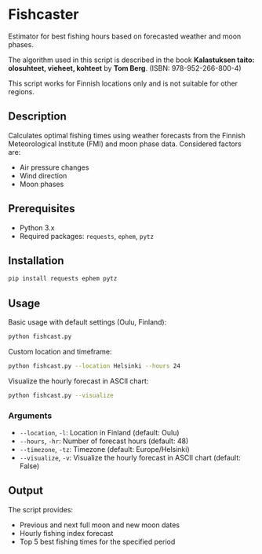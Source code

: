 # Fishcaster
Estimator for best fishing hours based on forecasted weather and moon phases.

The algorithm used in this script is described in the book **Kalastuksen taito: 
olosuhteet, vieheet, kohteet** by **Tom Berg**. 
(ISBN: 978-952-266-800-4)

This script works for Finnish locations only and is not suitable for other regions.

## Description
Calculates optimal fishing times using weather forecasts from the Finnish Meteorological Institute (FMI) and moon phase data. 
Considered factors are:
- Air pressure changes
- Wind direction
- Moon phases

## Prerequisites
- Python 3.x
- Required packages: `requests`, `ephem`, `pytz`

## Installation
```bash
pip install requests ephem pytz
```
## Usage
Basic usage with default settings (Oulu, Finland):
```bash
python fishcast.py
```
Custom location and timeframe:
```bash
python fishcast.py --location Helsinki --hours 24
```
Visualize the hourly forecast in ASCII chart:
```bash
python fishcast.py --visualize
```
### Arguments
- `--location`, `-l`: Location in Finland (default: Oulu)
- `--hours`, `-hr`: Number of forecast hours (default: 48)
- `--timezone`, `-tz`: Timezone (default: Europe/Helsinki)
- `--visualize`, `-v`: Visualize the hourly forecast in ASCII chart (default: False)

## Output
The script provides:
- Previous and next full moon and new moon dates
- Hourly fishing index forecast
- Top 5 best fishing times for the specified period